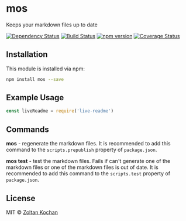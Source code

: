 <!--@`\n# ${package.name}\n` -->
# mos
<!--/@-->

<!--@`\n${package.description}\n` -->
Keeps your markdown files up to date
<!--/@-->

[![Dependency Status](https://david-dm.org/zkochan/live-readme/status.svg?style=flat)](https://david-dm.org/zkochan/live-readme)
[![Build Status](https://travis-ci.org/zkochan/live-readme.svg?branch=master)](https://travis-ci.org/zkochan/live-readme)
[![npm version](https://badge.fury.io/js/live-readme.svg)](http://badge.fury.io/js/live-readme)
[![Coverage Status](https://coveralls.io/repos/zkochan/live-readme/badge.svg?branch=master&service=github)](https://coveralls.io/github/zkochan/live-readme?branch=master)


<!--@installation()-->
## Installation

This module is installed via npm:

``` sh
npm install mos --save
```
<!--/@-->

## Example Usage

``` js
const liveReadme = require('live-readme')
```


## Commands

**mos** - regenerate the markdown files. It is recommended to add this command to the `scripts.prepublish` property of `package.json`.

**mos test** - test the markdown files. Fails if can't generate one of the markdown files or one of the markdown files is out of date. It is recommended to add this command to the `scripts.test` property of `package.json`.



<!--@license()-->
## License

MIT © [Zoltan Kochan](http://kochan.io)
<!--/@-->
